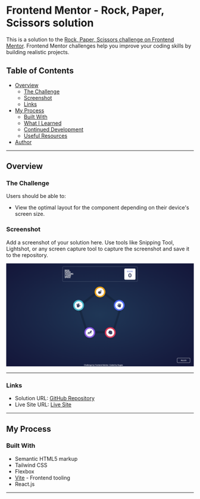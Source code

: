 # Frontend Mentor - Rock, Paper, Scissors solution

This is a solution to the [Rock, Paper, Scissors challenge on Frontend Mentor](https://www.frontendmentor.io/challenges/rock-paper-scissors-game-pTgwgvgH). Frontend Mentor challenges help you improve your coding skills by building realistic projects.

## Table of Contents

- [Overview](#overview)
  - [The Challenge](#the-challenge)
  - [Screenshot](#screenshot)
  - [Links](#links)
- [My Process](#my-process)
  - [Built With](#built-with)
  - [What I Learned](#what-i-learned)
  - [Continued Development](#continued-development)
  - [Useful Resources](#useful-resources)
- [Author](#author)

---

## Overview

### The Challenge

Users should be able to:

- View the optimal layout for the component depending on their device's screen size.

### Screenshot

Add a screenshot of your solution here. Use tools like Snipping Tool, Lightshot, or any screen capture tool to capture the screenshot and save it to the repository.

![Screenshot](./screenshot.png)

---

### Links

- Solution URL: [GitHub Repository](https://github.com/RugeeFan/Rock-Paper-Scissors-bouns)
- Live Site URL: [Live Site](https://rock-paper-scissors-master-mu-wheat.vercel.app
)

---

## My Process

### Built With

- Semantic HTML5 markup
- Tailwind CSS
- Flexbox
- [Vite](https://vitejs.dev/) - Frontend tooling
- React.js

---
